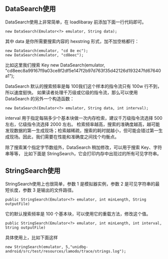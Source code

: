 
## DataSearch使用

DataSearch使用上非常简单，在 loadlibaray 前添加下面一行代码即可。
```text
new DataSearch(Emulator<?> emulator, String data);
```

其中 data 是你所需要搜索内容的 hexstring 形式，加不加空格都行：
```text
new DataSearch(emulator, "cd 8e ec");
new DataSearch(emulator, "cd8eec");
```

比如这里我们搜索 Key
new DataSearch(emulator, "cd8eec8a99167f9a03ce8f2df5e147f2b97d763f35d42126d193247fd67640a1");


DataSearch 默认的搜索频率是每 100我们这个样本的指令流只有 100w 行不到，所以速度挺快。
如果读者处理千万级或亿级的指令流，那么可以使用 DataSearch 的另外一个构造函数：
```text
new DataSearch(Emulator<?> emulator, String data, int interval);
```
interval 用于指定每隔多少个基本块做一次内存检索，建议千万级指令流选择 500 左右，亿级指令流选择 2000 左右。
检索频率越高，搜索的准确度越高，越可能发现数据的第一生成现场；检索越稀疏，搜索的耗时就越小，但可能会错过第一生成现场。因此，我们需要在性能和准确度之间找个均衡点。


除了搜索某个指定字节数组外，DataSearch 稍加修改，可以用于搜索 Key、字符串等等，
比如下面是 StringSearch，它会打印内存中出现过的所有可见字符串。


## StringSearch使用

StringSearch使用上也很简单，参数 1 是模拟器实例，参数 2 是可见字符串的最短长度，参数 3 是输出的文件路径。
```text
public StringSearch(Emulator<?> emulator, int minLength, String outputFile)
```
它的默认搜索频率是 100 个基本块，可以使用它的重载方法，修改这个值。
```text
public StringSearch(Emulator<?> emulator, int minLength, int interval, String outputFile)
```
具体使用上，比如下面这样
```text
new StringSearch(emulator, 5,"unidbg-android/src/test/resources/lamodo/trace/strings.log");
```
